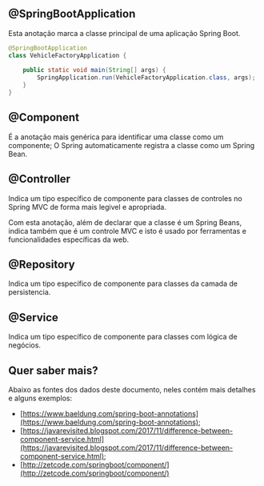 ## @SpringBootApplication

Esta anotação marca a classe principal de uma aplicação Spring Boot.

```java
@SpringBootApplication
class VehicleFactoryApplication {
 
    public static void main(String[] args) {
        SpringApplication.run(VehicleFactoryApplication.class, args);
    }
}
```


## @Component

É a anotação mais genérica para identificar uma classe como um componente; O Spring automaticamente registra a classe como um Spring Bean.


## @Controller

Indica um tipo específico de componente para classes de controles no Spring MVC de forma mais legivel e apropriada.

Com esta anotação, além de declarar que a classe é um Spring Beans, indica também que é um controle MVC e isto é usado por ferramentas e funcionalidades específicas da web.


## @Repository

Indica um tipo específico de componente para classes da camada de persistencia.


## @Service

Indica um tipo específico de componente para classes com lógica de negócios.


## Quer saber mais?

Abaixo as fontes dos dados deste documento, neles contém mais detalhes e alguns exemplos:

- [https://www.baeldung.com/spring-boot-annotations](https://www.baeldung.com/spring-boot-annotations);
- [https://javarevisited.blogspot.com/2017/11/difference-between-component-service.html](https://javarevisited.blogspot.com/2017/11/difference-between-component-service.html);
- [http://zetcode.com/springboot/component/](http://zetcode.com/springboot/component/)
